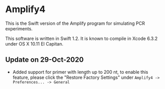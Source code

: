 # Amplify4
This is the Swift version of the Amplify program for simulating PCR experiments.

This software is written in Swift 1.2. It is known to compile in Xcode 6.3.2
under OS X 10.11 El Capitan.

## Update on 29-Oct-2020
- Added support for primer with length up to 200 nt, to enable this feature,
please click the "Restore Factory Settings" under
``Amplify4 -> Preferences... -> General``
